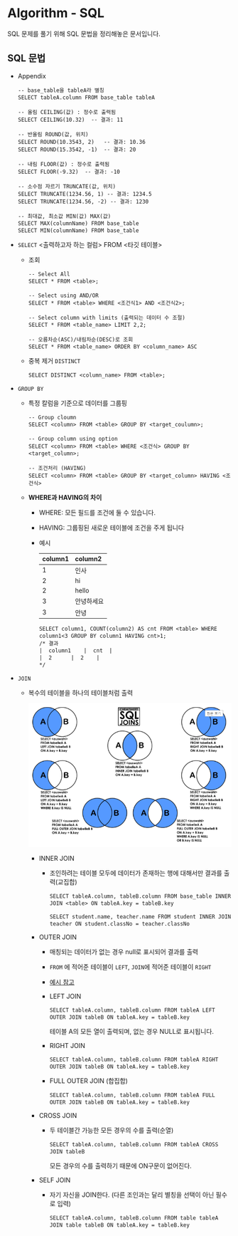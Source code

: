# Algorithm - SQL

SQL 문제를 풀기 위해 SQL 문법을 정리해놓은 문서입니다. 

## SQL 문법

- Appendix

  ```mysql
  -- base_table을 tableA라 별칭
  SELECT tableA.column FROM base_table tableA
  
  -- 올림 CEILING(값) : 정수로 출력됨
  SELECT CEILING(10.32)  -- 결과: 11
  
  -- 반올림 ROUND(값, 위치)
  SELECT ROUND(10.3543, 2)   -- 결과: 10.36
  SELECT ROUND(15.3542, -1)  -- 결과: 20
  
  -- 내림 FLOOR(값) : 정수로 출력됨
  SELECT FLOOR(-9.32)  -- 결과: -10
  
  -- 소수점 자르기 TRUNCATE(값, 위치)
  SELECT TRUNCATE(1234.56, 1) -- 결과: 1234.5
  SELECT TRUNCATE(1234.56, -2) -- 결과: 1230
  
  -- 최대값, 최소값 MIN(값) MAX(값)
  SELECT MAX(columnName) FROM base_table
  SELECT MIN(columnName) FROM base_table
  ```

  

- `SELECT` <출력하고자 하는 컬럼> FROM <타깃 테이블>

  - 조회

    ```mysql
    -- Select All
    SELECT * FROM <table>;
    
    -- Select using AND/OR
    SELECT * FROM <table> WHERE <조건식1> AND <조건식2>;
    
    -- Select column with limits (출력되는 데이터 수 조절)
    SELECT * FROM <table_name> LIMIT 2,2;
    
    -- 오름차순(ASC)/내림차순(DESC)로 조회
    SELECT * FROM <table_name> ORDER BY <column_name> ASC
    ```
    
  - 중복 제거 `DISTINCT`
  
    ```mysql
    SELECT DISTINCT <column_name> FROM <table>;
    ```
  
    

- `GROUP BY`

  - 특정 칼럼을 기준으로 데이터를 그룹핑

    ```mysql
    -- Group cloumn
    SELECT <column> FROM <table> GROUP BY <target_coulumn>;
    
    -- Group column using option
    SELECT <column> FROM <table> WHERE <조건식> GROUP BY <target_column>;
    
    -- 조건처리 (HAVING)
    SELECT <column> FROM <table> GROUP BY <target_column> HAVING <조건식>
    ```

  - **WHERE과 HAVING의 차이**

    - WHERE: 모든 필드를 조건에 둘 수 있습니다.

    - HAVING: 그룹핑된 새로운 테이블에 조건을 주게 됩니다

    - 예시

      | column1 | column2    |
      | ------- | ---------- |
      | 1       | 인사       |
      | 2       | hi         |
      | 2       | hello      |
      | 3       | 안녕하세요 |
      | 3       | 안녕       |

      ```mysql
      SELECT column1, COUNT(column2) AS cnt FROM <table> WHERE column1<3 GROUP BY column1 HAVING cnt>1;
      /* 결과
      |  column1	|  cnt	|
      |  2		|  2	|
      */
      ```



- `JOIN`

  - 복수의 테이블을 하나의 테이블처럼 출력

    ![join1](./images/join1.png)

    - INNER JOIN

      - 조인하려는 테이블 모두에 데이터가 존재하는 행에 대해서만 결과를 출력(교집합)

        ```mysql
        SELECT tableA.column, tableB.column FROM base_table INNER JOIN <table> ON tableA.key = tableB.key
        ```

        ```mysql
        SELECT student.name, teacher.name FROM student INNER JOIN teacher ON student.classNo = teacher.classNo
        ```

        

    - OUTER JOIN
      - 매칭되는 데이터가 없는 경우 null로 표시되어 결과를 출력

      - `FROM` 에 적어준 테이블이 `LEFT`, `JOIN`에 적어준 테이블이 `RIGHT`

      - [예시 참고](https://doorbw.tistory.com/223)

      - LEFT JOIN

        ```mysql
        SELECT tableA.column, tableB.column FROM tableA LEFT OUTER JOIN tableB ON tableA.key = tableB.key
        ```

        테이블 A의 모든 열이 출력되며, 없는 경우 NULL로 표시됩니다.

      - RIGHT JOIN

        ```mysql
        SELECT tableA.column, tableB.column FROM tableA RIGHT OUTER JOIN tableB ON tableA.key = tableB.key
        ```

      - FULL OUTER JOIN (합집합)

        ```mysql
        SELECT tableA.column, tableB.column FROM tableA FULL OUTER JOIN tableB ON tableA.key = tableB.key
        ```

    

    - CROSS JOIN

      - 두 테이블간 가능한 모든 경우의 수를 출력(순열)

        ```mysql
        SELECT tableA.column, tableB.column FROM tableA CROSS JOIN tableB
        ```

        모든 경우의 수를 출력하기 때문에 ON구문이 없어진다.

        

    - SELF JOIN

      - 자기 자신을 JOIN한다. (다른 조인과는 달리 별칭을 선택이 아닌 필수로 입력)

        ```
        SELECT tableA.column, tableB.column FROM table tableA JOIN table tableB ON tableA.key = tableB.key
        ```

        

